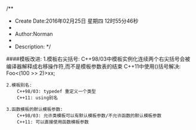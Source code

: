 /**
* Create Date:2016年02月25日 星期四 12时55分46秒
* 
* Author:Norman
* 
* Description: 
*/

####模板改进:
    1.模板右尖括号:
        C++98/03中模板实例化连续两个右尖括号会被编译器解释成右移操作符,而不是模板参数表的结束
        C++11中使用()括号解决:
            Foo<(100 >> 2)>xx;

    2.模板别名:
        C++98/03: typedef 重定义一个类型
        C++11: using别名

    3.函数模板的默认模板参数:
        C++98/03: 允许类模板可以有默认模板参数/不允许函数的默认模板参数
        C++11: 可以直接使用函数模板参数
